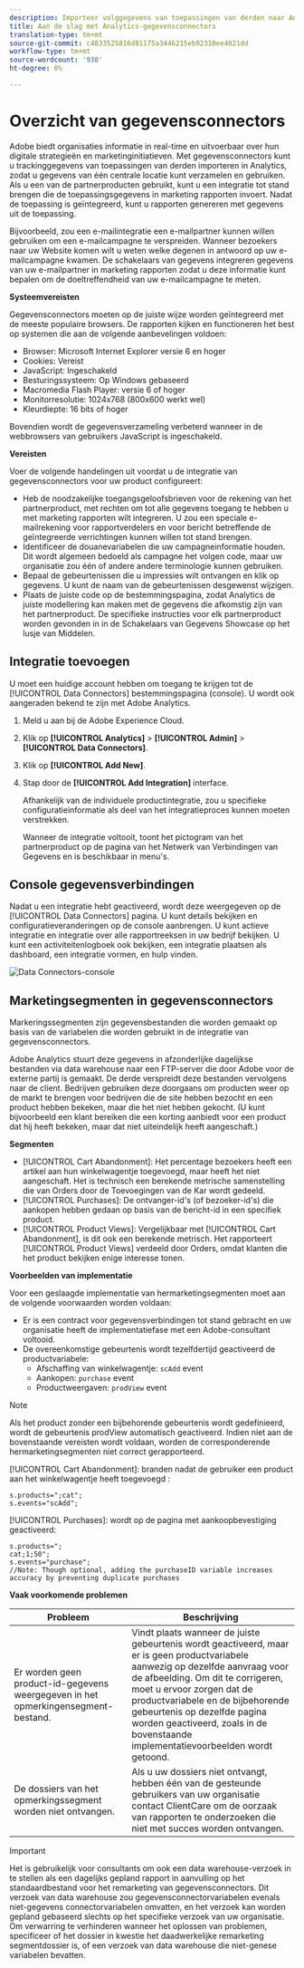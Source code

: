 ```yaml
---
description: Importeer volggegevens van toepassingen van derden naar Analytics.
title: Aan de slag met Analytics-gegevensconnectors
translation-type: tm+mt
source-git-commit: c4833525816d81175a3446215eb92310ee4021dd
workflow-type: tm+mt
source-wordcount: '938'
ht-degree: 0%

---
```



# Overzicht van gegevensconnectors

Adobe biedt organisaties informatie in real-time en uitvoerbaar over hun digitale strategieën en marketinginitiatieven. Met gegevensconnectors kunt u trackinggegevens van toepassingen van derden importeren in Analytics, zodat u gegevens van één centrale locatie kunt verzamelen en gebruiken. Als u een van de partnerproducten gebruikt, kunt u een integratie tot stand brengen die de toepassingsgegevens in marketing rapporten invoert. Nadat de toepassing is geïntegreerd, kunt u rapporten genereren met gegevens uit de toepassing.

Bijvoorbeeld, zou een e-mailintegratie een e-mailpartner kunnen willen gebruiken om een e-mailcampagne te verspreiden. Wanneer bezoekers naar uw Website komen wilt u weten welke degenen in antwoord op uw e-mailcampagne kwamen. De schakelaars van gegevens integreren gegevens van uw e-mailpartner in marketing rapporten zodat u deze informatie kunt bepalen om de doeltreffendheid van uw e-mailcampagne te meten.

**Systeemvereisten**

Gegevensconnectors moeten op de juiste wijze worden geïntegreerd met de meeste populaire browsers. De rapporten kijken en functioneren het best op systemen die aan de volgende aanbevelingen voldoen:

* Browser: Microsoft Internet Explorer versie 6 en hoger
* Cookies: Vereist
* JavaScript: Ingeschakeld
* Besturingssysteem: Op Windows gebaseerd
* Macromedia Flash Player: versie 6 of hoger
* Monitorresolutie: 1024x768 (800x600 werkt wel)
* Kleurdiepte: 16 bits of hoger

Bovendien wordt de gegevensverzameling verbeterd wanneer in de webbrowsers van gebruikers JavaScript is ingeschakeld.

**Vereisten**

Voer de volgende handelingen uit voordat u de integratie van gegevensconnectors voor uw product configureert:

* Heb de noodzakelijke toegangsgeloofsbrieven voor de rekening van het partnerproduct, met rechten om tot alle gegevens toegang te hebben u met marketing rapporten wilt integreren. U zou een speciale e-mailrekening voor rapportverdelers en voor bericht betreffende de geïntegreerde verrichtingen kunnen willen tot stand brengen.
* Identificeer de douanevariabelen die uw campagneinformatie houden. Dit wordt algemeen bedoeld als campagne het volgen code, maar uw organisatie zou één of andere andere terminologie kunnen gebruiken.
* Bepaal de gebeurtenissen die u impressies wilt ontvangen en klik op gegevens. U kunt de naam van de gebeurtenissen desgewenst wijzigen.
* Plaats de juiste code op de bestemmingspagina, zodat Analytics de juiste modellering kan maken met de gegevens die afkomstig zijn van het partnerproduct. De specifieke instructies voor elk partnerproduct worden gevonden in in de Schakelaars van Gegevens Showcase op het lusje van Middelen.

## Integratie toevoegen

U moet een huidige account hebben om toegang te krijgen tot de [!UICONTROL Data Connectors] bestemmingspagina (console). U wordt ook aangeraden bekend te zijn met Adobe Analytics.

1. Meld u aan bij de Adobe Experience Cloud.
1. Klik op **[!UICONTROL Analytics]** > **[!UICONTROL Admin]** > **[!UICONTROL Data Connectors]**.
1. Klik op **[!UICONTROL Add New]**.
1. Stap door de **[!UICONTROL Add Integration]** interface.

   Afhankelijk van de individuele productintegratie, zou u specifieke configuratieinformatie als deel van het integratieproces kunnen moeten verstrekken.

   Wanneer de integratie voltooit, toont het pictogram van het partnerproduct op de pagina van het Netwerk van Verbindingen van Gegevens en is beschikbaar in menu&#39;s.

## Console gegevensverbindingen

Nadat u een integratie hebt geactiveerd, wordt deze weergegeven op de [!UICONTROL Data Connectors] pagina. U kunt details bekijken en configuratieveranderingen op de console aanbrengen. U kunt actieve integratie en integratie over alle rapportreeksen in uw bedrijf bekijken. U kunt een activiteitenlogboek ook bekijken, een integratie plaatsen als dashboard, een integratie vormen, en hulp vinden.

![Data Connectors-console](assets/data-connectors-console.png)

## Marketingsegmenten in gegevensconnectors

Markeringssegmenten zijn gegevensbestanden die worden gemaakt op basis van de variabelen die worden gebruikt in de integratie van gegevensconnectors.

Adobe Analytics stuurt deze gegevens in afzonderlijke dagelijkse bestanden via data warehouse naar een FTP-server die door Adobe voor de externe partij is gemaakt. De derde verspreidt deze bestanden vervolgens naar de client. Bedrijven gebruiken deze doorgaans om producten weer op de markt te brengen voor bedrijven die de site hebben bezocht en een product hebben bekeken, maar die het niet hebben gekocht. (U kunt bijvoorbeeld een klant bereiken die een korting aanbiedt voor een product dat hij heeft bekeken, maar dat niet uiteindelijk heeft aangeschaft.)

**Segmenten**

* [!UICONTROL Cart Abandonment]: Het percentage bezoekers heeft een artikel aan hun winkelwagentje toegevoegd, maar heeft het niet aangeschaft. Het is technisch een berekende metrische samenstelling die van Orders door de Toevoegingen van de Kar wordt gedeeld.
* [!UICONTROL Purchases]: De ontvanger-id&#39;s (of bezoeker-id&#39;s) die aankopen hebben gedaan op basis van de bericht-id in een specifiek product.
* [!UICONTROL Product Views]: Vergelijkbaar met [!UICONTROL Cart Abandonment], is dit ook een berekende metrisch. Het rapporteert [!UICONTROL Product Views] verdeeld door Orders, omdat klanten die het product bekijken enige interesse tonen.

**Voorbeelden van implementatie**

Voor een geslaagde implementatie van hermarketingsegmenten moet aan de volgende voorwaarden worden voldaan:

* Er is een contract voor gegevensverbindingen tot stand gebracht en uw organisatie heeft de implementatiefase met een Adobe-consultant voltooid.
* De overeenkomstige gebeurtenis wordt tezelfdertijd geactiveerd de productvariabele:
   * Afschaffing van winkelwagentje: `scAdd` event
   * Aankopen: `purchase` event
   * Productweergaven: `prodView` event

>[!NOTE]
>
>Als het product zonder een bijbehorende gebeurtenis wordt gedefinieerd, wordt de gebeurtenis prodView automatisch geactiveerd.
Indien niet aan de bovenstaande vereisten wordt voldaan, worden de corresponderende hermarketingsegmenten niet correct gerapporteerd.

[!UICONTROL Cart Abandonment]: branden nadat de gebruiker een product aan het winkelwagentje heeft toegevoegd :

```
s.products=";cat";
s.events="scAdd";
```

[!UICONTROL Purchases]: wordt op de pagina met aankoopbevestiging geactiveerd:

```
s.products=";
cat;1;50";
s.events="purchase";
//Note: Though optional, adding the purchaseID variable increases accuracy by preventing duplicate purchases
```

**Vaak voorkomende problemen**

| Probleem | Beschrijving |
| -----------| ---------- |  
| Er worden geen product-id-gegevens weergegeven in het opmerkingensegment-bestand. | Vindt plaats wanneer de juiste gebeurtenis wordt geactiveerd, maar er is geen productvariabele aanwezig op dezelfde aanvraag voor de afbeelding. Om dit te corrigeren, moet u ervoor zorgen dat de productvariabele en de bijbehorende gebeurtenis op dezelfde pagina worden geactiveerd, zoals in de bovenstaande implementatievoorbeelden wordt getoond. |
| De dossiers van het opmerkingssegment worden niet ontvangen. | Als u uw dossiers niet ontvangt, hebben één van de gesteunde gebruikers van uw organisatie contact ClientCare om de oorzaak van rapporten te onderzoeken die niet met succes worden ontvangen. |


>[!IMPORTANT]
>
>Het is gebruikelijk voor consultants om ook een data warehouse-verzoek in te stellen als een dagelijks gepland rapport in aanvulling op het standaardbestand voor het remarketing van gegevensconnectors. Dit verzoek van data warehouse zou gegevensconnectorvariabelen evenals niet-gegevens connectorvariabelen omvatten, en het verzoek kan worden gepland gebaseerd slechts op het specifieke verzoek van uw organisatie. Om verwarring te verhinderen wanneer het oplossen van problemen, specificeer of het dossier in kwestie het daadwerkelijke remarketing segmentdossier is, of een verzoek van data warehouse die niet-genese variabelen bevatten.
